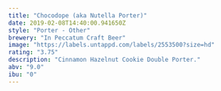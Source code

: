 ```yaml
---
title: "Chocodope (aka Nutella Porter)"
date: 2019-02-08T14:40:00.941650Z
style: "Porter - Other"
brewery: "In Peccatum Craft Beer"
image: "https://labels.untappd.com/labels/2553500?size=hd"
rating: "3.75"
description: "Cinnamon Hazelnut Cookie Double Porter."
abv: "9.0"
ibu: "0"
---
```


